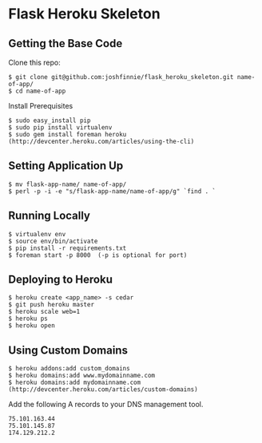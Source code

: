 Flask Heroku Skeleton
=====================

Getting the Base Code
---------------------

Clone this repo:

    $ git clone git@github.com:joshfinnie/flask_heroku_skeleton.git name-of-app/
    $ cd name-of-app

Install Prerequisites

    $ sudo easy_install pip
    $ sudo pip install virtualenv
    $ sudo gem install foreman heroku (http://devcenter.heroku.com/articles/using-the-cli)

Setting Application Up
----------------------

    $ mv flask-app-name/ name-of-app/
    $ perl -p -i -e "s/flask-app-name/name-of-app/g" `find . `

Running Locally
---------------

    $ virtualenv env
    $ source env/bin/activate
    $ pip install -r requirements.txt
    $ foreman start -p 8000  (-p is optional for port)


Deploying to Heroku
-------------------

    $ heroku create <app_name> -s cedar
    $ git push heroku master
    $ heroku scale web=1
    $ heroku ps
    $ heroku open


Using Custom Domains
--------------------

    $ heroku addons:add custom_domains
    $ heroku domains:add www.mydomainname.com
    $ heroku domains:add mydomainname.com (http://devcenter.heroku.com/articles/custom-domains)

Add the following A records to your DNS management tool.

    75.101.163.44
    75.101.145.87
    174.129.212.2
